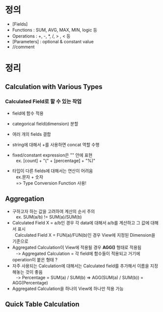 # 정의
- [Fields]
- Functions : SUM, AVG, MAX, MIN, logic 등
- Operations : +, -, *, /, > , < 등
- [Parameters] : optional & constant value
- //comment

# 정리
## Calculation with Various Types
### Calculated Field로 할 수 있는 작업
- field에 함수 적용
- categorical field(dimension) 분할
- 여러 개의 fields 결합

- string에 대해서 +를 사용하면 concat 역할 수행
- fixed/constant expression은 "" 안에 표현 <br>
&nbsp;&nbsp; ex. [count] + "(" + [percentage] + "%)"
- 타입이 다른 fields에 대해서는 연산이 어려움 <br>
&nbsp;&nbsp; ex.문자 + 숫자 <br>
&nbsp;&nbsp; => Type Conversion Function 사용!

## Aggregation
- 구하고자 하는 값을 고려하여 계산의 순서 주의 <br>
&nbsp;&nbsp; ex. SUM(a/b) != SUM(a)/SUM(b)
- Calculated Field X = a/b인 경우 각 data에 대해서 a/b를 계산하고 그 값에 대해서 표시 <br>
&nbsp; Calculated Field X = FUN(a)/FUN(b)인 경우 View에 지정된 Dimension을 기준으로 
- Aggregated Calculation이 View에 적용될 경우 **AGG()** 형태로 적용됨 <br>
&nbsp;&nbsp; -> Aggregated Calculation = 각 field에 함수들이 적용되고 거기에 operation이 붙은 형태 ?
- 자주 사용되는 Calculation에 대해서는 Calculated field를 추가해서 이름을 지정해놓는 것이 좋음 <br>
&nbsp;&nbsp; -> Percentage = SUM(a) / SUM(b) => AGG(SUM(a) / SUM(b)) = AGG(Percentage)
- Aggregated Calculation을 하나의 View에 하나만 적용 가능
 

 ## Quick Table Calculation 
